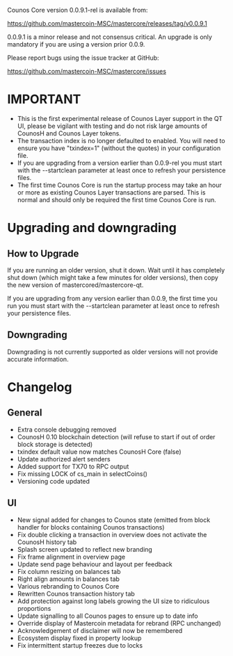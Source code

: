 Counos Core version 0.0.9.1-rel is available from:

  https://github.com/mastercoin-MSC/mastercore/releases/tag/v0.0.9.1

0.0.9.1 is a minor release and not consensus critical.  An upgrade is only mandatory if you are using a version prior 0.0.9.

Please report bugs using the issue tracker at GitHub:

  https://github.com/mastercoin-MSC/mastercore/issues

IMPORTANT
=========

- This is the first experimental release of Counos Layer support in the QT UI, please be vigilant with testing and do not risk large amounts of CounosH and Counos Layer tokens.
- The transaction index is no longer defaulted to enabled.  You will need to ensure you have "txindex=1" (without the quotes) in your configuration file.
- If you are upgrading from a version earlier than 0.0.9-rel you must start with the --startclean parameter at least once to refresh your persistence files.
- The first time Counos Core is run the startup process may take an hour or more as existing Counos Layer transactions are parsed.  This is normal and should only be required the first time Counos Core is run.

Upgrading and downgrading
==========================

How to Upgrade
--------------

If you are running an older version, shut it down. Wait until it has completely shut down (which might take a few minutes for older versions), then copy the new version of mastercored/mastercore-qt.

If you are upgrading from any version earlier than 0.0.9, the first time you run you must start with the --startclean parameter at least once to refresh your persistence files.

Downgrading
-----------

Downgrading is not currently supported as older versions will not provide accurate information.

Changelog
=========

General
-------

- Extra console debugging removed
- CounosH 0.10 blockchain detection (will refuse to start if out of order block storage is detected)
- txindex default value now matches CounosH Core (false)
- Update authorized alert senders
- Added support for TX70 to RPC output
- Fix missing LOCK of cs_main in selectCoins()
- Versioning code updated


UI
--

- New signal added for changes to Counos state (emitted from block handler for blocks containing Counos transactions)
- Fix double clicking a transaction in overview does not activate the CounosH history tab
- Splash screen updated to reflect new branding
- Fix frame alignment in overview page
- Update send page behaviour and layout per feedback
- Fix column resizing on balances tab
- Right align amounts in balances tab
- Various rebranding to Counos Core
- Rewritten Counos transaction history tab
- Add protection against long labels growing the UI size to ridiculous proportions
- Update signalling to all Counos pages to ensure up to date info
- Override display of Mastercoin metadata for rebrand (RPC unchanged)
- Acknowledgement of disclaimer will now be remembered
- Ecosystem display fixed in property lookup
- Fix intermittent startup freezes due to locks
